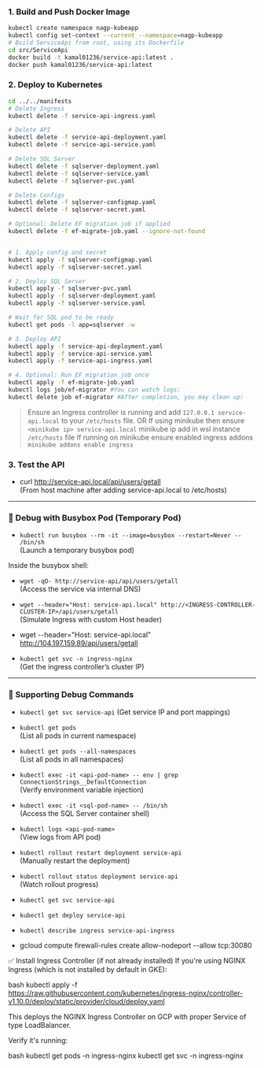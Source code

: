 ### 1. Build and Push Docker Image
```bash
kubectl create namespace nagp-kubeapp
kubectl config set-context --current --namespace=nagp-kubeapp
# Build ServiceApi from root, using its Dockerfile
cd src/ServiceApi
docker build -t kamal01236/service-api:latest .
docker push kamal01236/service-api:latest
```

### 2. Deploy to Kubernetes
```bash
cd ../../manifests
# Delete Ingress
kubectl delete -f service-api-ingress.yaml

# Delete API
kubectl delete -f service-api-deployment.yaml
kubectl delete -f service-api-service.yaml

# Delete SQL Server
kubectl delete -f sqlserver-deployment.yaml
kubectl delete -f sqlserver-service.yaml
kubectl delete -f sqlserver-pvc.yaml

# Delete Configs
kubectl delete -f sqlserver-configmap.yaml
kubectl delete -f sqlserver-secret.yaml

# Optional: Delete EF migration job if applied
kubectl delete -f ef-migrate-job.yaml --ignore-not-found


# 1. Apply config and secret
kubectl apply -f sqlserver-configmap.yaml
kubectl apply -f sqlserver-secret.yaml

# 2. Deploy SQL Server
kubectl apply -f sqlserver-pvc.yaml
kubectl apply -f sqlserver-deployment.yaml
kubectl apply -f sqlserver-service.yaml

# Wait for SQL pod to be ready
kubectl get pods -l app=sqlserver -w

# 3. Deploy API
kubectl apply -f service-api-deployment.yaml
kubectl apply -f service-api-service.yaml
kubectl apply -f service-api-ingress.yaml

# 4. Optional: Run EF migration job once
kubectl apply -f ef-migrate-job.yaml
kubectl logs job/ef-migrator #You can watch logs:
kubectl delete job ef-migrator #After completion, you may clean up:

```

> Ensure an Ingress controller is running and add `127.0.0.1 service-api.local` to your `/etc/hosts` file.
> OR If using minikube then ensure `<minikube ip> service-api.local` minikube ip add in wsl instance `/etc/hosts` file 
> If running on minikube ensure enabled ingress addons `minikube addons enable ingress`

### 3. Test the API

- curl http://service-api.local/api/users/getall  
  (From host machine after adding service-api.local to /etc/hosts)

---

### 🐛 Debug with Busybox Pod (Temporary Pod)

- `kubectl run busybox --rm -it --image=busybox --restart=Never -- /bin/sh`  
  (Launch a temporary busybox pod)

Inside the busybox shell:
- `wget -qO- http://service-api/api/users/getall`  
  (Access the service via internal DNS)

- `wget --header="Host: service-api.local" http://<INGRESS-CONTROLLER-CLUSTER-IP>/api/users/getall`  
  (Simulate Ingress with custom Host header)
- wget --header="Host: service-api.local" http://104.197.159.89/api/users/getall  
- `kubectl get svc -n ingress-nginx`  
  (Get the ingress controller’s cluster IP)

---

### 🧪 Supporting Debug Commands

- `kubectl get svc service-api` 
  (Get service IP and port mappings)

- `kubectl get pods`  
  (List all pods in current namespace)

- `kubectl get pods --all-namespaces`  
  (List all pods in all namespaces)

- `kubectl exec -it <api-pod-name> -- env | grep ConnectionStrings__DefaultConnection`  
  (Verify environment variable injection)

- `kubectl exec -it <sql-pod-name> -- /bin/sh`  
  (Access the SQL Server container shell)

- `kubectl logs <api-pod-name>`  
  (View logs from API pod)

- `kubectl rollout restart deployment service-api`  
  (Manually restart the deployment)

- `kubectl rollout status deployment service-api`  
  (Watch rollout progress)
- `kubectl get svc service-api`
- `kubectl get deploy service-api`
- `kubectl describe ingress service-api-ingress`
- gcloud compute firewall-rules create allow-nodeport --allow tcp:30080

✅ Install Ingress Controller (if not already installed)
If you're using NGINX Ingress (which is not installed by default in GKE):

bash
kubectl apply -f https://raw.githubusercontent.com/kubernetes/ingress-nginx/controller-v1.10.0/deploy/static/provider/cloud/deploy.yaml

This deploys the NGINX Ingress Controller on GCP with proper Service of type LoadBalancer.

Verify it's running:

bash
kubectl get pods -n ingress-nginx
kubectl get svc -n ingress-nginx




